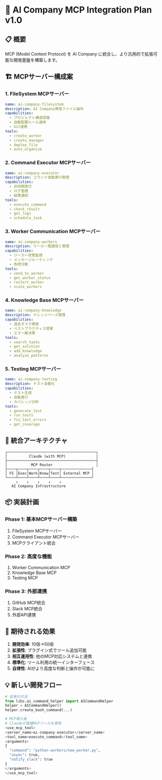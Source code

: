 # 🔌 AI Company MCP Integration Plan v1.0

## 📋 概要

MCP (Model Context Protocol) を AI Company に統合し、より汎用的で拡張可能な開発基盤を構築します。

## 🏗️ MCPサーバー構成案

### 1. **FileSystem MCPサーバー**
```yaml
name: ai-company-filesystem
description: AI Company専用ファイル操作
capabilities:
  - プロジェクト構造認識
  - 自動配置ルール適用
  - Git連携
tools:
  - create_worker
  - create_manager
  - deploy_file
  - auto_organize
```

### 2. **Command Executor MCPサーバー**
```yaml
name: ai-company-executor
description: コマンド自動実行管理
capabilities:
  - 非同期実行
  - ログ管理
  - 結果通知
tools:
  - execute_command
  - check_result
  - get_logs
  - schedule_task
```

### 3. **Worker Communication MCPサーバー**
```yaml
name: ai-company-workers
description: ワーカー間通信と管理
capabilities:
  - ワーカー状態監視
  - メッセージルーティング
  - 負荷分散
tools:
  - send_to_worker
  - get_worker_status
  - restart_worker
  - scale_workers
```

### 4. **Knowledge Base MCPサーバー**
```yaml
name: ai-company-knowledge
description: ナレッジベース管理
capabilities:
  - 過去タスク検索
  - ベストプラクティス提案
  - エラー解決策
tools:
  - search_tasks
  - get_solution
  - add_knowledge
  - analyze_patterns
```

### 5. **Testing MCPサーバー**
```yaml
name: ai-company-testing
description: テスト自動化
capabilities:
  - テスト生成
  - 自動実行
  - カバレッジ分析
tools:
  - generate_test
  - run_tests
  - fix_test_errors
  - get_coverage
```

## 🔄 統合アーキテクチャ

```
┌─────────────────────────────────────────┐
│          Claude (with MCP)              │
├─────────────────────────────────────────┤
│           MCP Router                    │
├────┬────┬────┬────┬────┬──────────────┤
│ FS │Exec│Work│Know│Test│ External MCP │
└────┴────┴────┴────┴────┴──────────────┘
     ↓    ↓    ↓    ↓    ↓
   AI Company Infrastructure
```

## 📦 実装計画

### Phase 1: 基本MCPサーバー構築
1. FileSystem MCPサーバー
2. Command Executor MCPサーバー
3. MCPクライアント統合

### Phase 2: 高度な機能
1. Worker Communication MCP
2. Knowledge Base MCP
3. Testing MCP

### Phase 3: 外部連携
1. GitHub MCP統合
2. Slack MCP統合
3. 外部API連携

## 🎯 期待される効果

1. **開発効率**: 10倍→50倍
2. **拡張性**: プラグイン式でツール追加可能
3. **相互運用性**: 他のMCP対応システムと連携
4. **標準化**: ツール利用の統一インターフェース
5. **自律性**: AIがより高度な判断と操作が可能に

## 💡 新しい開発フロー

```python
# 従来の方法
from libs.ai_command_helper import AICommandHelper
helper = AICommandHelper()
helper.create_bash_command(...)

# MCP導入後
# Claudeが直接MCPツールを使用
<use_mcp_tool>
<server_name>ai-company-executor</server_name>
<tool_name>execute_command</tool_name>
<arguments>
{
  "command": "python workers/new_worker.py",
  "async": true,
  "notify_slack": true
}
</arguments>
</use_mcp_tool>
```
